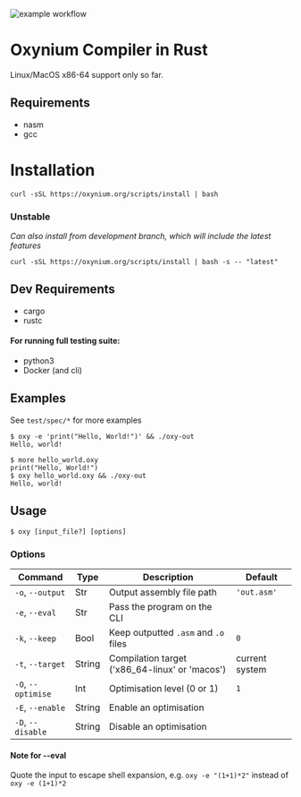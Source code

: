 ![example workflow](https://github.com/revers3ntropy/oxynium/actions/workflows/tests.yml/badge.svg)

# Oxynium Compiler in Rust

Linux/MacOS x86-64 support only so far.

## Requirements

- nasm
- gcc

# Installation

`curl -sSL https://oxynium.org/scripts/install | bash`

### Unstable

*Can also install from development branch, which will include the latest features*

`curl -sSL https://oxynium.org/scripts/install | bash -s -- "latest"`

## Dev Requirements

- cargo
- rustc

#### For running full testing suite:

- python3
- Docker (and cli)

## Examples

See `test/spec/*` for more examples

```shell
$ oxy -e 'print("Hello, World!")' && ./oxy-out
Hello, world!
```

```shell
$ more hello_world.oxy
print("Hello, World!")
$ oxy hello_world.oxy && ./oxy-out
Hello, world!
```

## Usage

```shell
$ oxy [input_file?] [options]
```

### Options

| Command            | Type   | Description                                    | Default        |
|--------------------|--------|------------------------------------------------|----------------|
| `-o`, `--output`   | Str    | Output assembly file path                      | `'out.asm'`    |
| `-e`, `--eval`     | Str    | Pass the program on the CLI                    |                |
| `-k`, `--keep`     | Bool   | Keep outputted `.asm` and `.o` files           | `0`            |
| `-t`, `--target`   | String | Compilation target ('x86_64-linux' or 'macos') | current system |
| `-O`, `--optimise` | Int    | Optimisation level (0 or 1)                    | `1`            |
| `-E`, `--enable`   | String | Enable an optimisation                         |                |
| `-D`, `--disable`  | String | Disable an optimisation                        |                |

#### Note for --eval

Quote the input to escape shell expansion,
e.g. `oxy -e "(1+1)*2"` instead of `oxy -e (1+1)*2`